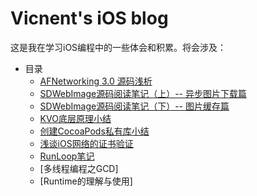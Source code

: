 # Vicnent's iOS blog

这是我在学习iOS编程中的一些体会和积累。将会涉及：
* 目录
    * [AFNetworking 3.0 源码浅析](./2018-2-15/AFNetworking%203.0%20源码浅析.md)
    * [SDWebImage源码阅读笔记（上）-- 异步图片下载篇](./2018-3-24/SDWebImage源码阅读笔记（上）--%20异步图片下载篇.md)
    * [SDWebImage源码阅读笔记（下）-- 图片缓存篇](./2018-4-1/SDWebImage源码阅读笔记（下）--%20图片缓存篇.md)
    * [KVO底层原理小结](./2018-4-15/KVO底层原理小结.md)
    * [创建CocoaPods私有库小结](./2018-6-25/创建CocoaPods私有库小结.md)
    * [浅谈iOS网络的证书验证](./2019-2-15/浅谈iOS网络的证书验证.md)
    * [RunLoop笔记](./2019-2-15/RunLoop笔记.md)
    * [多线程编程之GCD]
    * [Runtime的理解与使用]

